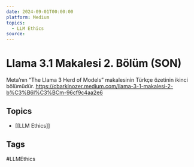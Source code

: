 ```yaml
---
date: 2024-09-01T00:00:00
platform: Medium
topics:
  - LLM Ethics
source: 
---
```

# Llama 3.1 Makalesi 2. Bölüm (SON)

Meta’nın “The Llama 3 Herd of Models” makalesinin Türkçe özetinin ikinci bölümüdür. https://cbarkinozer.medium.com/llama-3-1-makalesi-2-b%C3%B6l%C3%BCm-96cf9c4aa2e6

## Topics
- [[LLM Ethics]]

## Tags
#LLMEthics